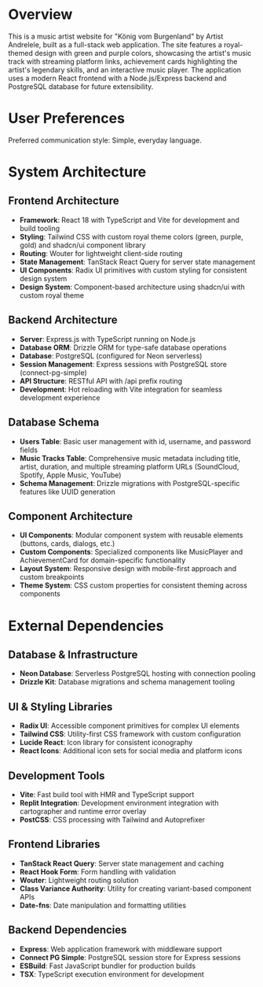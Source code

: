 # Overview

This is a music artist website for "König vom Burgenland" by Artist Andrelele, built as a full-stack web application. The site features a royal-themed design with green and purple colors, showcasing the artist's music track with streaming platform links, achievement cards highlighting the artist's legendary skills, and an interactive music player. The application uses a modern React frontend with a Node.js/Express backend and PostgreSQL database for future extensibility.

# User Preferences

Preferred communication style: Simple, everyday language.

# System Architecture

## Frontend Architecture
- **Framework**: React 18 with TypeScript and Vite for development and build tooling
- **Styling**: Tailwind CSS with custom royal theme colors (green, purple, gold) and shadcn/ui component library
- **Routing**: Wouter for lightweight client-side routing
- **State Management**: TanStack React Query for server state management
- **UI Components**: Radix UI primitives with custom styling for consistent design system
- **Design System**: Component-based architecture using shadcn/ui with custom royal theme

## Backend Architecture
- **Server**: Express.js with TypeScript running on Node.js
- **Database ORM**: Drizzle ORM for type-safe database operations
- **Database**: PostgreSQL (configured for Neon serverless)
- **Session Management**: Express sessions with PostgreSQL store (connect-pg-simple)
- **API Structure**: RESTful API with /api prefix routing
- **Development**: Hot reloading with Vite integration for seamless development experience

## Database Schema
- **Users Table**: Basic user management with id, username, and password fields
- **Music Tracks Table**: Comprehensive music metadata including title, artist, duration, and multiple streaming platform URLs (SoundCloud, Spotify, Apple Music, YouTube)
- **Schema Management**: Drizzle migrations with PostgreSQL-specific features like UUID generation

## Component Architecture
- **UI Components**: Modular component system with reusable elements (buttons, cards, dialogs, etc.)
- **Custom Components**: Specialized components like MusicPlayer and AchievementCard for domain-specific functionality
- **Layout System**: Responsive design with mobile-first approach and custom breakpoints
- **Theme System**: CSS custom properties for consistent theming across components

# External Dependencies

## Database & Infrastructure
- **Neon Database**: Serverless PostgreSQL hosting with connection pooling
- **Drizzle Kit**: Database migrations and schema management tooling

## UI & Styling Libraries
- **Radix UI**: Accessible component primitives for complex UI elements
- **Tailwind CSS**: Utility-first CSS framework with custom configuration
- **Lucide React**: Icon library for consistent iconography
- **React Icons**: Additional icon sets for social media and platform icons

## Development Tools
- **Vite**: Fast build tool with HMR and TypeScript support
- **Replit Integration**: Development environment integration with cartographer and runtime error overlay
- **PostCSS**: CSS processing with Tailwind and Autoprefixer

## Frontend Libraries
- **TanStack React Query**: Server state management and caching
- **React Hook Form**: Form handling with validation
- **Wouter**: Lightweight routing solution
- **Class Variance Authority**: Utility for creating variant-based component APIs
- **Date-fns**: Date manipulation and formatting utilities

## Backend Dependencies
- **Express**: Web application framework with middleware support
- **Connect PG Simple**: PostgreSQL session store for Express sessions
- **ESBuild**: Fast JavaScript bundler for production builds
- **TSX**: TypeScript execution environment for development